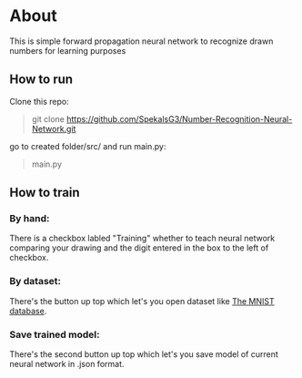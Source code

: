 # About
This is simple forward propagation neural network to recognize drawn numbers for learning purposes

## How to run
Clone this repo:

> git clone https://github.com/SpekalsG3/Number-Recognition-Neural-Network.git

go to created folder/src/ and run main.py:

> main.py

## How to train

### By hand:

There is a checkbox labled "Training" whether to teach neural network comparing your drawing and the digit entered in the box to the left of checkbox.

### By dataset:

There's the button up top which let's you open dataset like [The MNIST database](http://yann.lecun.com/exdb/mnist/).

### Save trained model:

There's the second button up top which let's you save model of current neural network in .json format.
